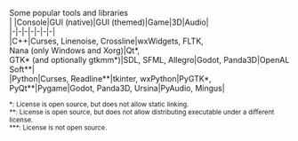 Some popular tools and libraries  
| |Console|GUI (native)|GUI (themed)|Game|3D|Audio|  
|-|-|-|-|-|-|-|  
|C++|Curses, Linenoise, Crossline|wxWidgets, FLTK,<br>Nana (only Windows and Xorg)|Qt\*,<br>GTK\* (and optionally gtkmm\*)|SDL, SFML, Allegro|Godot, Panda3D|OpenAL Soft\*\*|  
|Python|Curses, Readline\*\*|tkinter, wxPython|PyGTK\*, PyQt\*\*|Pygame|Godot, Panda3D, Ursina|PyAudio, Mingus|  

<sub>
*: License is open source, but does not allow static linking.<br>
**: License is open source, but does not allow distributing executable under a different license.<br>
***: License is not open source.
</sub>

